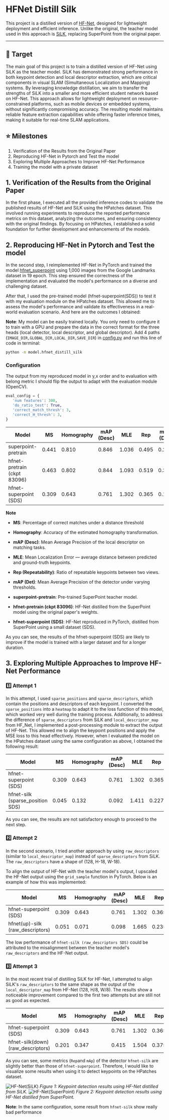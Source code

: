 # HFNet Distill Silk

This project is a distilled version of [HF-Net](https://github.com/ethz-asl/hfnet), designed for lightweight deployment and efficient inference. Unlike the original, the teacher model used in this approach is [SiLK](https://github.com/facebookresearch/silk), replacing SuperPoint from the original paper.

---

## 🚀 Target

The main goal of this project is to train a distilled version of HF-Net using SiLK as the teacher model. SiLK has demonstrated strong performance in both keypoint detection and local descriptor extraction, which are critical components in visual SLAM (Simultaneous Localization and Mapping) systems. By leveraging knowledge distillation, we aim to transfer the strengths of SiLK into a smaller and more efficient student network based on HF-Net. This approach allows for lightweight deployment on resource-constrained platforms, such as mobile devices or embedded systems, without significantly compromising accuracy. The resulting model maintains reliable feature extraction capabilities while offering faster inference times, making it suitable for real-time SLAM applications.

## ⭐ Milestones

1. Verification of the Results from the Original Paper
2. Reproducing HF-Net in Pytorch and Test the model
3. Exploring Multiple Approaches to Improve HF-Net Performance
4. Training the model with a private dataset

## 1. Verification of the Results from the Original Paper

In the first phase, I executed all the provided inference codes to validate the published results of HF-Net and SiLK using the HPatches dataset. This involved running experiments to reproduce the reported performance metrics on this dataset, analyzing the outcomes, and ensuring consistency with the original findings. By focusing on HPatches, I established a solid foundation for further development and enhancements of the models.

## 2. Reproducing HF-Net in Pytorch and Test the model

In the second step, I reimplemented HF-Net in PyTorch and trained the model [hfnet_superpoint](https://www.kaggle.com/code/moletet/hfnet-superpoint) using 1,000 images from the Google Landmarks dataset in 19 epoch. This step ensured the correctness of the implementation and evaluated the model's performance on a diverse and challenging dataset. 

After that, I used the pre-trained model (hfnet-superpoint(SDS)) to test it with my evaluation module on the HPatches dataset. This allowed me to assess the model's performance and validate its effectiveness in a real-world evaluation scenario. And here are the outcomes I obtained:

**Note**: My model can be easily trained locally. You only need to configure it to train with a GPU and prepare the data in the correct format for the three heads (local detector, local descriptor, and global descriptor). Add 4 paths (`IMAGE_DIR,GLOBAL_DIR,LOCAL_DIR,SAVE_DIR`) in [config.py](model/training/config.py) and run this line of code in terminal:
```bash
python -m model.hfnet_distill_silk
```

### Configuration

The output from my reproduced model in y,x order and to evaluation with belong metric I should flip the output to adapt with the evaluation module (OpenCV).

```python
eval_config = {
   'num features': 300,
   'do_ratio_test': True,
   'correct_match_thresh': 3,
   'correct_H_thresh': 3,
}
```

| Model                      | MS    | Homography | mAP (Desc) | MLE  | Rep  | mAP (Det) |
|----------------------------|-------|------------|------------|------|------|-----------|
| superpoint-pretrain        | 0.441 | 0.810      | 0.846      | 1.036| 0.495| 0.276     |
| hfnet-pretrain (ckpt 83096)| 0.463 | 0.802      | 0.844      | 1.093| 0.519| 0.327     |
| hfnet-superpoint (SDS)     | 0.309 | 0.643      | 0.761      | 1.302| 0.365| 0.181     |

**Note**
- **MS**: Percentage of correct matches under a distance threshold
- **Homography**: Accuracy of the estimated homography transformation.
- **mAP (Desc)**: Mean Average Precision of the local descriptor on matching tasks.
- **MLE**: Mean Localization Error — average distance between predicted and ground-truth keypoints.
- **Rep (Repeatability)**: Ratio of repeatable keypoints between two views.
- **mAP (Det)**: Mean Average Precision of the detector under varying thresholds.

- **superpoint-pretrain**: Pre-trained SuperPoint teacher model.
- **hfnet-pretrain (ckpt 83096)**: HF-Net distilled from the SuperPoint model using the original paper's weights.
- **hfnet-superpoint (SDS)**: HF-Net reproduced in PyTorch, distilled from SuperPoint using a small dataset (SDS).

As you can see, the results of the hfnet-superpoint (SDS) are likely to improve if the model is trained with a larger dataset and for a longer duration.

## 3. Exploring Multiple Approaches to Improve HF-Net Performance

### 1️⃣ Attempt 1

In this attempt, I used `sparse_positions` and `sparse_descriptors`, which contain the positions and descriptors of each keypoint. I converted the `sparse_positions` into a `heatmap` to adapt it to the loss function of this model, which worked very well during the training process. Additionally, to address the difference of `sparse_descriptors` from SiLK and `local_descriptor_map` from HF_Net, I implemented a post-processing module to extract the output of HF-Net. This allowed me to align the keypoint positions and apply the MSE loss to this head effectively. However, when I evaluated the model on the HPatches dataset using the same configuration as above, I obtained the following result:

| Model                            | MS    | Homography | mAP (Desc) | MLE  | Rep  | mAP (Det) |
|----------------------------------|-------|------------|------------|------|------|-----------|
| hfnet-superpoint (SDS)           | 0.309 | 0.643      | 0.761      | 1.302| 0.365| 0.181     |
| hfnet-silk (sparse_position SDS) | 0.045 | 0.132      | 0.092      | 1.411| 0.227| --------- |

As you can see, the results are not satisfactory enough to proceed to the next step.

### 2️⃣ Attempt 2 

In the second scenario, I tried another approach by using `raw_descriptors` (similar to `local_descriptor_map`) instead of `sparse_descriptors` from SiLK. The `raw_descriptors` have a shape of (128, H-18, W-18). 

To align the output of HF-Net with the teacher model's output, I upscaled the HF-Net output using the `grid_sample` function in PyTorch. Below is an example of how this was implemented:

| Model                            | MS    | Homography | mAP (Desc) | MLE  | Rep  | mAP (Det) |
|----------------------------------|-------|------------|------------|------|------|-----------|
| hfnet-superpoint (SDS)           | 0.309 | 0.643      | 0.761      | 1.302| 0.365| 0.181     |
| hfnet(up)-silk (raw_descriptors) | 0.051 | 0.071      | 0.098      | 1.665| 0.235| 0.077     |

The low performance of `hfnet-silk (raw_descriptors SDS)` could be attributed to the misalignment between the teacher model's `raw_descriptors` and the HF-Net output.

### 3️⃣ Attempt 3

In the most recent trial of distilling SiLK for HF-Net, I attempted to align SiLK's `raw_descriptors` to the same shape as the output of the `local_descriptor_map` from HF-Net (128, H/8, W/8). The results show a noticeable improvement compared to the first two attempts but are still not as good as expected.

| Model                              | MS    | Homography | mAP (Desc) | MLE  | Rep  | mAP (Det) |
|------------------------------------|-------|------------|------------|------|------|-----------|
| hfnet-superpoint (SDS)             | 0.309 | 0.643      | 0.761      | 1.302| 0.365| 0.181     |
| hfnet-silk(down) (raw_descriptors) | 0.201 | 0.347      | 0.415      | 1.504| 0.375| 0.192     |

As you can see, some metrics (`Rep`and `mAp`) of the detector `hfnet-silk` are slightly better than those of `hfnet-superpoint`. Therefore, I would like to visualize some results when using it to detect keypoints on the HPatches dataset.

![HF-Net(SiLK)](images/hfnet-silk.png "HF-Net(SiLK) Keypoint Detection on HPatches")
*Figure 1: Keypoint detection results using HF-Net distilled from SiLK.*
![HF-Net(SuperPoint)](images/hfnet-superpoint.png "HF-Net(SuperPoint) Keypoint Detection on HPatches")
*Figure 2: Keypoint detection results using HF-Net distilled from SuperPoint.*

**Note**: In the same configuration, some result from `hfnet-silk` show really bad performance